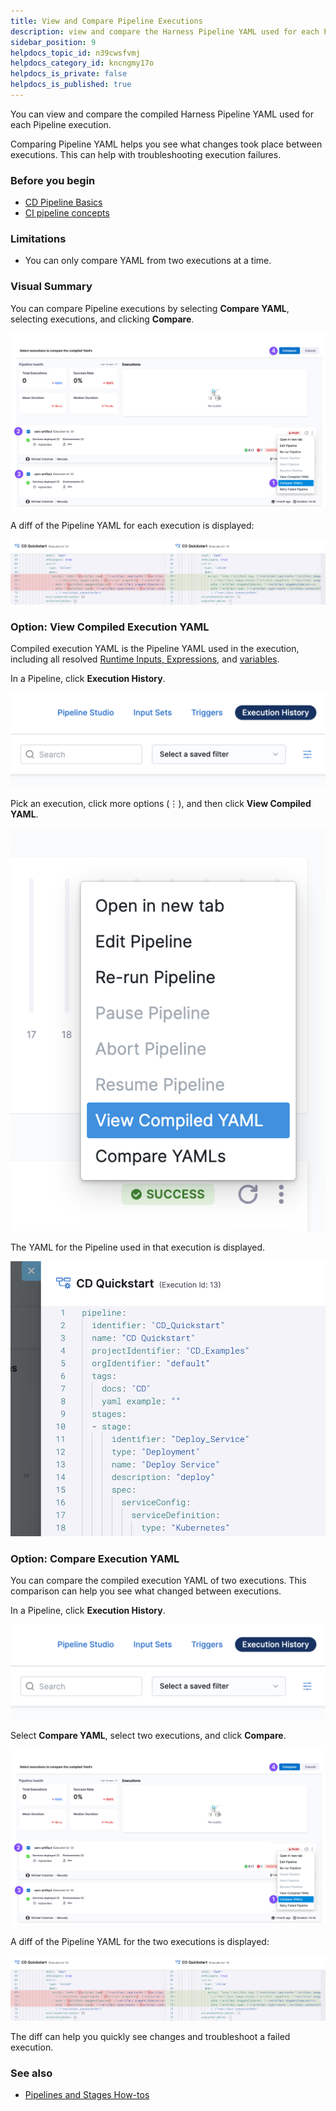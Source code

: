 ```yaml
---
title: View and Compare Pipeline Executions
description: view and compare the Harness Pipeline YAML used for each Pipeline execution
sidebar_position: 9
helpdocs_topic_id: n39cwsfvmj
helpdocs_category_id: kncngmy17o
helpdocs_is_private: false
helpdocs_is_published: true
---
```


You can view and compare the compiled Harness Pipeline YAML used for each Pipeline execution.

Comparing Pipeline YAML helps you see what changes took place between executions. This can help with troubleshooting execution failures.

### Before you begin

* [CD Pipeline Basics](/docs/continuous-delivery/get-started/cd-pipeline-basics)
* [CI pipeline concepts](../../continuous-integration/ci-quickstarts/ci-pipeline-basics.md)

### Limitations

* You can only compare YAML from two executions at a time.

### Visual Summary

You can compare Pipeline executions by selecting **Compare YAML**, selecting executions, and clicking **Compare**.

![](./static/view-and-compare-pipeline-executions-13.png)

A diff of the Pipeline YAML for each execution is displayed:

![](./static/view-and-compare-pipeline-executions-14.png)

### Option: View Compiled Execution YAML

Compiled execution YAML is the Pipeline YAML used in the execution, including all resolved [Runtime Inputs, Expressions](../20_References/runtime-inputs.md), and [variables](../12_Variables-and-Expressions/harness-variables.md).

In a Pipeline, click **Execution History**.

![](./static/view-and-compare-pipeline-executions-15.png)

Pick an execution, click more options (⋮), and then click **View Compiled YAML**.

![](./static/view-and-compare-pipeline-executions-16.png)

The YAML for the Pipeline used in that execution is displayed.

![](./static/view-and-compare-pipeline-executions-17.png)

### Option: Compare Execution YAML

You can compare the compiled execution YAML of two executions. This comparison can help you see what changed between executions. 

In a Pipeline, click **Execution History**.

![](./static/view-and-compare-pipeline-executions-18.png)

Select **Compare YAML**, select two executions, and click **Compare**.

![](./static/view-and-compare-pipeline-executions-19.png)

A diff of the Pipeline YAML for the two executions is displayed:

![](./static/view-and-compare-pipeline-executions-20.png)

The diff can help you quickly see changes and troubleshoot a failed execution.

### See also

* [Pipelines and Stages How-tos](https://developer.harness.io/docs/category/pipelines)

